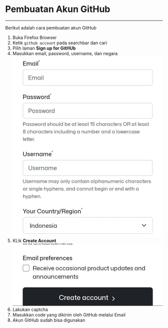 # Pembuatan Akun GitHub 
---
Berikut adalah cara pembuatan akun GitHub 

1. Buka Firefox Browser
2. Ketik `github account` pada searchbar dan cari
3. Pilih laman **Sign up for GitHUb**
4. Masukkan email, password, username, dan negara
![ISi](/session%201/img/github%20acc.jpeg)
5. KLik **Create Account**
![create acc](/session%201/img/create%20acc.jpeg)
6. Lakukan captcha 
7. Masukkan code yang dikirim oleh GitHub melalui Email
8. Akun GitHub sudah bisa digunakan
#